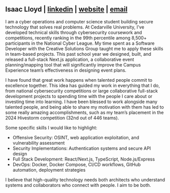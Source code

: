 ## Isaac Lloyd | [linkedin](https://linkedin.com/in/isaacll) | [website](https://isaacclloyd.com/) | [email](mailto:isaac@isaacclloyd.com)

I am a cyber operations and computer science student building secure technology that solves real problems. At Cedarville University, I've developed technical skills through cybersecurity coursework and competitions, recently ranking in the 99th percentile among 8,500+ participants in the National Cyber League. My time spent as a Software Developer with the Creative Solutions Group taught me to apply these skills in team-based projects. This past school year we designed, built, and released a full-stack Next.js application, a collaborative event planning/mapping tool that will significantly improve the Campus Experience team’s effectiveness in designing event plans.

I have found that great work happens when talented people commit to excellence together. This idea has guided my work in everything that I do, from national cybersecurity competitions or large collaborative full-stack development projects to spending time with the people I care about or investing time into learning. I have been blessed to work alongside many talented people, and being able to share my motivation with them has led to some really amazing accomplishments, such as my team’s placement in the 2024 Hivestorm competition (32nd out of 446 teams). 

Some specific skills I would like to highlight:
 - Offensive Security: OSINT, web application exploitation, and vulnerability assessment
 - Security Implementations: Authentication systems and secure API design
 - Full Stack Development: React/Next.js, TypeScript, Node.js/Express
 - DevOps: Docker, Docker Compose, CI/CD workflows, GitHub automation, deployment strategies

I believe that high-quality technology needs both architects who understand systems and collaborators who connect with people. I aim to be both.
